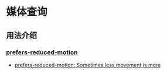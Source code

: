 # 媒体查询

## 用法介绍

### [prefers-reduced-motion](https://developer.mozilla.org/zh-CN/docs/Web/CSS/@media/prefers-reduced-motion)

- [prefers-reduced-motion: Sometimes less movement is more](https://web.dev/prefers-reduced-motion/)
